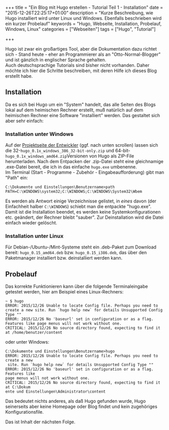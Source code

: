 +++
title 		= "Ein Blog mit Hugo erstellen - Tutorial Teil 1 - Installation"
date 		= "2015-12-26T22:25:17+01:00"
description = "Kurze Beschreibung, wie Hugo installiert wird unter Linux und Windows. Ebenfalls beschrieben wird ein kurzer Probelauf"
keywords      = "Hugo, Webseite, Installation, Probelauf, Windows, Linux"
categories 	= ["Webseiten"]
tags 		= ["Hugo", "Tutorial"]

+++

Hugo ist zwar ein großartiges Tool, aber die Dokumentation dazu richtet sich - Stand heute - eher an Programmierer als an "Otto-Normal-Blogger" und ist gänzlich in englischer Sprache gehalten.    
Auch deutschsprachige Tutorials sind bisher nicht vorhanden. Daher möchte ich hier die Schritte beschreiben, mit deren Hilfe ich dieses Blog erstellt habe.

## Installation

Da es sich bei Hugo um ein "System" handelt, das alle Seiten des Blogs lokal auf dem heimischen Rechner erstellt, muß natürlich auf dem heimischen Rechner eine Software "installiert" werden. Das gestaltet sich aber sehr einfach:<!--more-->

### Installation unter Windows
Auf der [Projektseite der Entwickler](https://github.com/spf13/hugo/releases) (ggf. nach unten scrollen) lassen sich die 32-`hugo_0.1x_windows_386_32-bit-only.zip` und 64-bit- `hugo_0.1x_windows_amd64.zip`Versionen von Hugo als ZIP-File herunterladen. Nach dem Entpacken der .zip-Datei steht eine gleichnamige .exe-Datei bereit, die ich in das einfache `hugo.exe` umbenenne.    
Im Terminal (Start - Programme - Zubehör - Eingabeaufforderung) gibt man "Path" ein:
```
C:\Dokumente und Einstellungen\Benutzername>path
PATH=C:\WINDOWS\system32;C:\WINDOWS;C:\WINDOWS\System32\Wbem
```
Es werden als Antwort einige Verzeichnisse gelistet, in _eines_ davon (der Einfachheit halber `C:\WINDOWS`) schiebt man die entpackte "hugo.exe".    
Damit ist die Installation beendet, es werden keine Systemkonfigurationen etc. geändert, der Rechner bleibt "sauber". Zur Deinstallation wird die Datei einfach wieder gelöscht.

### Installation unter Linux
Für Debian-/Ubuntu-/Mint-Systeme steht ein .deb-Paket zum Download bereit: `hugo_0.15_amd64.deb` bzw. `hugo_0.15_i386.deb`, das über den Paketmanager installiert bzw. deinstalliert werden kann.

## Probelauf
Das korrekte Funktionieren kann über die folgende Terminaleingabe getestet werden, hier am Beispiel eines Linux-Rechners:
```
~ $ hugo
ERROR: 2015/12/26 Unable to locate Config file. Perhaps you need to create a new site. Run `hugo help new` for details Unsupported Config Type ""
ERROR: 2015/12/26 No 'baseurl' set in configuration or as a flag. Features like page menus will not work without one.
CRITICAL: 2015/12/26 No source directory found, expecting to find it at /home/benutzer/content
```
oder unter Windows:
```
C:\Dokumente und Einstellungen\Benutzername>hugo
ERROR: 2015/12/26 Unable to locate Config file. Perhaps you need to create a new
 site. Run `hugo help new` for details Unsupported Config Type ""
ERROR: 2015/12/26 No 'baseurl' set in configuration or as a flag. Features like
page menus will not work without one.
CRITICAL: 2015/12/26 No source directory found, expecting to find it at C:\Dokum
ente und Einstellungen\Administrator\content
```
Das bedeutet nichts anderes, als daß Hugo gefunden wurde, Hugo seinerseits aber keine Homepage oder Blog findet und kein zugehöriges Konfigurationsfile. 

Das ist Inhalt der nächsten Folge.